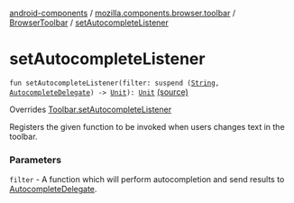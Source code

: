 [android-components](../../index.md) / [mozilla.components.browser.toolbar](../index.md) / [BrowserToolbar](index.md) / [setAutocompleteListener](./set-autocomplete-listener.md)

# setAutocompleteListener

`fun setAutocompleteListener(filter: suspend (`[`String`](https://kotlinlang.org/api/latest/jvm/stdlib/kotlin/-string/index.html)`, `[`AutocompleteDelegate`](../../mozilla.components.concept.toolbar/-autocomplete-delegate/index.md)`) -> `[`Unit`](https://kotlinlang.org/api/latest/jvm/stdlib/kotlin/-unit/index.html)`): `[`Unit`](https://kotlinlang.org/api/latest/jvm/stdlib/kotlin/-unit/index.html) [(source)](https://github.com/mozilla-mobile/android-components/blob/master/components/browser/toolbar/src/main/java/mozilla/components/browser/toolbar/BrowserToolbar.kt#L293)

Overrides [Toolbar.setAutocompleteListener](../../mozilla.components.concept.toolbar/-toolbar/set-autocomplete-listener.md)

Registers the given function to be invoked when users changes text in the toolbar.

### Parameters

`filter` - A function which will perform autocompletion and send results to [AutocompleteDelegate](../../mozilla.components.concept.toolbar/-autocomplete-delegate/index.md).
